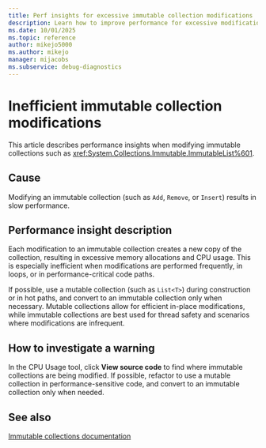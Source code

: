 ```yaml
---
title: Perf insights for excessive immutable collection modifications
description: Learn how to improve performance for excessive modifications to immutable collections.
ms.date: 10/01/2025
ms.topic: reference
author: mikejo5000
ms.author: mikejo
manager: mijacobs
ms.subservice: debug-diagnostics
---
```


# Inefficient immutable collection modifications

This article describes performance insights when modifying immutable collections such as <xref:System.Collections.Immutable.ImmutableList%601>.

## Cause

Modifying an immutable collection (such as `Add`, `Remove`, or `Insert`) results in slow performance.

## Performance insight description

Each modification to an immutable collection creates a new copy of the collection, resulting in excessive memory allocations and CPU usage. This is especially inefficient when modifications are performed frequently, in loops, or in performance-critical code paths.

If possible, use a mutable collection (such as `List<T>`) during construction or in hot paths, and convert to an immutable collection only when necessary. Mutable collections allow for efficient in-place modifications, while immutable collections are best used for thread safety and scenarios where modifications are infrequent.

## How to investigate a warning

In the CPU Usage tool, click **View source code** to find where immutable collections are being modified. If possible, refactor to use a mutable collection in performance-sensitive code, and convert to an immutable collection only when needed.

## See also

[Immutable collections documentation](https://learn.microsoft.com/dotnet/api/system.collections.immutable)
